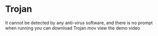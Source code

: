 # Trojan
It cannot be detected by any anti-virus software, and there is no prompt when running
you can download Trojan.mov view the demo video

